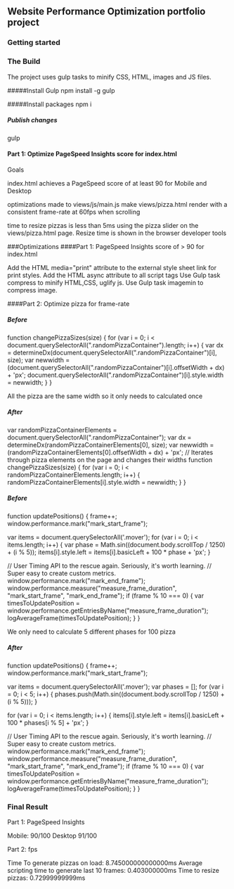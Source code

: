 ## Website Performance Optimization portfolio project

### Getting started

### The Build

The project uses gulp tasks to minify CSS, HTML, images and JS files.

#####Install Gulp
npm install -g gulp

#####Install packages
npm i

##### Publish changes
gulp


#### Part 1: Optimize PageSpeed Insights score for index.html

Goals

index.html achieves a PageSpeed score of at least 90 for Mobile and Desktop

optimizations made to views/js/main.js make views/pizza.html render with a consistent frame-rate at 60fps when scrolling

time to resize pizzas is less than 5ms using the pizza slider on the views/pizza.html page. Resize time is shown in the browser developer tools



###Optimizations
####Part 1: PageSpeed Insights score of > 90 for index.html

Add the HTML media="print" attribute to the external style sheet link for print styles.
Add the HTML async attribute to all script tags
Use Gulp task compress to minify HTML,CSS, uglify js.
Use Gulp task imagemin to compress image.

####Part 2: Optimize pizza for frame-rate

##### Before

function changePizzaSizes(size) {
    for (var i = 0; i < document.querySelectorAll(".randomPizzaContainer").length; i++) {
      var dx = determineDx(document.querySelectorAll(".randomPizzaContainer")[i], size);
      var newwidth = (document.querySelectorAll(".randomPizzaContainer")[i].offsetWidth + dx) + 'px';
      document.querySelectorAll(".randomPizzaContainer")[i].style.width = newwidth;
    }
  }

All the pizza are the same width so it only needs to calculated once
##### After

  var randomPizzaContainerElements = document.querySelectorAll(".randomPizzaContainer");
  var dx = determineDx(randomPizzaContainerElements[0], size);
  var newwidth = (randomPizzaContainerElements[0].offsetWidth + dx) + 'px';
  // Iterates through pizza elements on the page and changes their widths
  function changePizzaSizes(size) {
    for (var i = 0; i < randomPizzaContainerElements.length; i++) {
      randomPizzaContainerElements[i].style.width = newwidth;
    }
  }

##### Before
function updatePositions() {
  frame++;
  window.performance.mark("mark_start_frame");

  var items = document.querySelectorAll('.mover');
  for (var i = 0; i < items.length; i++) {
    var phase = Math.sin((document.body.scrollTop / 1250) + (i % 5));
    items[i].style.left = items[i].basicLeft + 100 * phase + 'px';
  }

  // User Timing API to the rescue again. Seriously, it's worth learning.
  // Super easy to create custom metrics.
  window.performance.mark("mark_end_frame");
  window.performance.measure("measure_frame_duration", "mark_start_frame", "mark_end_frame");
  if (frame % 10 === 0) {
    var timesToUpdatePosition = window.performance.getEntriesByName("measure_frame_duration");
    logAverageFrame(timesToUpdatePosition);
  }
}

We only need to calculate 5 different phases for 100 pizza
##### After

function updatePositions() {
  frame++;
  window.performance.mark("mark_start_frame");

  var items = document.querySelectorAll('.mover');
  var phases = [];
  for (var i = 0; i < 5; i++) {
    phases.push(Math.sin((document.body.scrollTop / 1250) + (i % 5))); 
  }
  
  for (var i = 0; i < items.length; i++) {
    items[i].style.left = items[i].basicLeft + 100 * phases[i % 5] + 'px';
  }

  // User Timing API to the rescue again. Seriously, it's worth learning.
  // Super easy to create custom metrics.
  window.performance.mark("mark_end_frame");
  window.performance.measure("measure_frame_duration", "mark_start_frame", "mark_end_frame");
  if (frame % 10 === 0) {
    var timesToUpdatePosition = window.performance.getEntriesByName("measure_frame_duration");
    logAverageFrame(timesToUpdatePosition);
  }
}

### Final Result

Part 1: PageSpeed Insights 

Mobile: 90/100 Desktop 91/100

Part 2: fps

Time To generate pizzas on load: 8.745000000000000ms
Average scripting time to generate last 10 frames: 0.403000000ms
Time to resize pizzas: 0.72999999999ms
